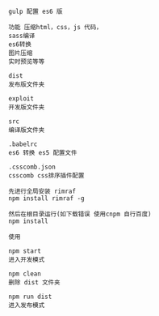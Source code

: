     

    gulp 配置 es6 版
    
    功能 压缩html，css，js 代码，
    sass编译
    es6转换
    图片压缩
    实时预览等等

    dist  
    发布版文件夹
    
    exploit 
    开发版文件夹
    
    src
    编译版文件夹
    
    .babelrc
    es6 转换 es5 配置文件
    
    .csscomb.json
    csscomb css排序插件配置
    
    先进行全局安装 rimraf
    npm install rimraf -g
    
    然后在根目录运行(如下载错误 使用cnpm 自行百度)
    npm install
    
    使用
    
    npm start   
    进入开发模式
    
    npm clean 
    删除 dist 文件夹
    
    npm run dist
    进入发布模式
    
    
    
    
    


